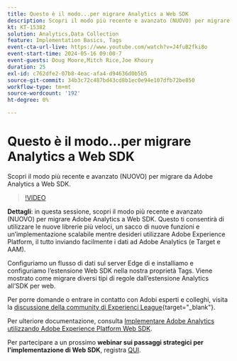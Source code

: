 ```yaml
---
title: Questo è il modo...per migrare Analytics a Web SDK
description: Scopri il modo più recente e avanzato (NUOVO) per migrare da Adobe Analytics a Web SDK
kt: KT-15382
solution: Analytics,Data Collection
feature: Implementation Basics, Tags
event-cta-url-live: https://www.youtube.com/watch?v=J4fuB2fki8o
event-start-time: 2024-05-16 09:00-7
event-guests: Doug Moore,Mitch Rice,Joe Khoury
duration: 25
exl-id: c762dfe2-07b8-4eac-afa4-d94636d0b5b5
source-git-commit: 34b3c72c487bd43cd8b1ec0e94e107dfb72be850
workflow-type: tm+mt
source-wordcount: '192'
ht-degree: 0%

---
```


# Questo è il modo...per migrare Analytics a Web SDK

Scopri il modo più recente e avanzato (NUOVO) per migrare da Adobe Analytics a Web SDK.

>[!VIDEO](https://video.tv.adobe.com/v/3428791/?quality=12&learn=on)

**Dettagli**: in questa sessione, scopri il modo più recente e avanzato (NUOVO) per migrare Adobe Analytics a Web SDK. Questo ti consentirà di utilizzare le nuove librerie più veloci, un sacco di nuove funzioni e un’implementazione scalabile mentre desideri utilizzare Adobe Experience Platform, il tutto inviando facilmente i dati ad Adobe Analytics (e Target e AAM).

Configuriamo un flusso di dati sul server Edge di e installiamo e configuriamo l’estensione Web SDK nella nostra proprietà Tags. Viene mostrato come migrare diversi tipi di regole dall’estensione Analytics all’SDK per web.

Per porre domande o entrare in contatto con Adobi esperti e colleghi, visita la [discussione della community di Experienci League](https://experienceleaguecommunities.adobe.com/t5/adobe-experience-platform-data/experience-league-live-post-session-discussion-this-is-the-way/m-p/673538){target="_blank"}.

Per ulteriore documentazione, consulta [Implementare Adobe Analytics utilizzando Adobe Experience Platform Web SDK](https://experienceleague.adobe.com/it/docs/analytics/implementation/aep-edge/web-sdk/overview).

Per partecipare a un prossimo **webinar sui passaggi strategici per l&#39;implementazione di Web SDK**, registra [QUI](https://engage.adobe.com/step_by_step_guide_implement.html).
